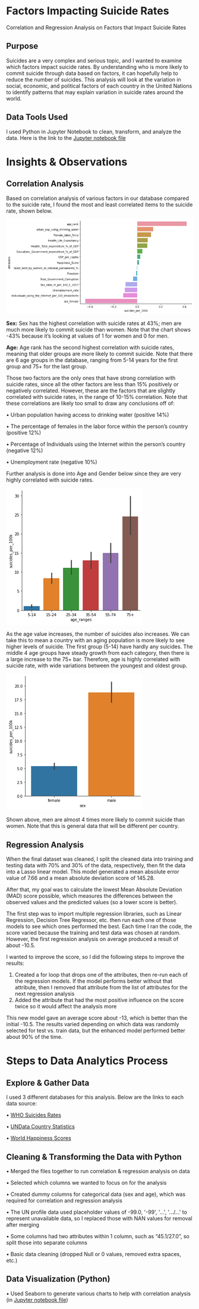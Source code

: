 # Factors Impacting Suicide Rates
Correlation and Regression Analysis on Factors that Impact Suicide Rates

## Purpose
Suicides are a very complex and serious topic, and I wanted to examine which factors impact suicide rates. By understanding who is more likely to commit suicide through data based on factors, it can hopefully help to reduce the number of suicides. This analysis will look at the variation in social, economic, and political factors of each country in the United Nations to identify patterns that may explain variation in suicide rates around the world.

## Data Tools Used
I used Python in Jupyter Notebook to clean, transform, and analyze the data. Here is the link to the [Jupyter notebook file](https://github.com/rossurbina/Factors_Impacting_Suicide_Rates/blob/main/Factors_Impacting_Suicide_Rates.ipynb)

# Insights & Observations

## Correlation Analysis

Based on correlation analysis of various factors in our database compared to the suicide rate, I found the most and least correlated items to the suicide rate, shown below. 

![alt text](https://github.com/rossurbina/Factors_Impacting_Suicide_Rates/blob/main/Correlation_chart.png?raw=true)

**Sex:** Sex has the highest correlation with suicide rates at 43%; men are much more likely to commit suicide than women. Note that the chart shows -43% because it’s looking at values of 1 for women and 0 for men.

**Age:** Age rank has the second highest correlation with suicide rates, meaning that older groups are more likely to commit suicide. Note that there are 6 age groups in the database, ranging from 5-14 years for the first group and 75+ for the last group. 

Those two factors are the only ones that have strong correlation with suicide rates, since all the other factors are less than 15% positively or negatively correlated. However, these are the factors that are slightly correlated with suicide rates, in the range of 10-15% correlation. Note that these correlations are likely too small to draw any conclusions off of:

• Urban population having access to drinking water (positive 14%)

• The percentage of females in the labor force within the person’s country (positive 12%)

• Percentage of Individuals using the Internet within the person’s country (negative 12%)

• Unemployment rate (negative 10%)

Further analysis is done into Age and Gender below since they are very highly correlated with suicide rates. 

![alt text](https://github.com/rossurbina/Factors_Impacting_Suicide_Rates/blob/main/Age_chart.png?raw=true)

As the age value increases, the number of suicides also increases. We can take this to mean a country with an aging population is more likely to see higher levels of suicide. The first group (5-14) have hardly any suicides. The middle 4 age groups have steady growth from each category, then there is a large increase to the 75+ bar. Therefore, age is highly correlated with suicide rate, with wide variations between the youngest and oldest group. 

![alt text](https://github.com/rossurbina/Factors_Impacting_Suicide_Rates/blob/main/Sex_chart.png?raw=true)

Shown above, men are almost 4 times more likely to commit suicide than women. Note that this is general data that will be different per country. 

## Regression Analysis

When the final dataset was cleaned, I split the cleaned data into training and testing data with 70% and 30% of the data, respectively, then fit the data into a Lasso linear model. This model generated a mean absolute error value of 7.66 and a mean absolute deviation score of 145.28.

After that, my goal was to calculate the lowest Mean Absolute Deviation (MAD) score possible, which measures the differences between the observed values and the predicted values (so a lower score is better).

The first step was to import multiple regression libraries, such as Linear Regression, Decision Tree Regressor, etc. then run each one of those models to see which ones performed the best. Each time I ran the code, the score varied because the training and test data was chosen at random. However, the first regression analysis on average produced a result of about -10.5.

I wanted to improve the score, so I did the following steps to improve the results: 

1. Created a for loop that drops one of the attributes, then re-run each of the regression models. If the model performs better without that attribute, then I removed that attribute from the list of attributes for the next regression analysis
2. Added the attribute that had the most positive influence on the score twice so it would affect the analysis more

This new model gave an average score about -13, which is better than the initial -10.5. The results varied depending on which data was randomly selected for test vs. train data, but the enhanced model performed better about 90% of the time. 


# Steps to Data Analytics Process

## Explore & Gather Data
I used 3 different databases for this analysis. Below are the links to each data source: 

• [WHO Suicides Rates](https://www.kaggle.com/datasets/szamil/who-suicide-statistics)

• [UNData Country Statistics](https://www.kaggle.com/datasets/sudalairajkumar/undata-country-profiles)

• [World Happiness Scores](https://www.kaggle.com/datasets/unsdsn/world-happiness)

## Cleaning & Transforming the Data with Python

• Merged the files together to run correlation & regression analysis on data

• Selected which columns we wanted to focus on for the analysis

• Created dummy columns for categorical data (sex and age), which was required for correlation and regression analysis

• The UN profile data used placeholder values of -99.0, '-99', '...', '.../...' to represent unavailable data, so I replaced those with NAN values for removal after merging

• Some columns had two attributes within 1 column, such as “45.1/27.0”, so split those into separate columns

• Basic data cleaning (dropped Null or 0 values, removed extra spaces, etc.)

## Data Visualization (Python)

• Used Seaborn to generate various charts to help with correlation analysis (in [Jupyter notebook file](https://github.com/rossurbina/Factors_Impacting_Suicide_Rates/blob/main/Factors_Impacting_Suicide_Rates.ipynb))


